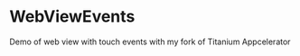 WebViewEvents
=============

Demo of web view with touch events with my fork of Titanium Appcelerator
